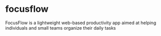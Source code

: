 # focusflow
FocusFlow is a lightweight web-based productivity app aimed at helping individuals and small teams organize their daily tasks
